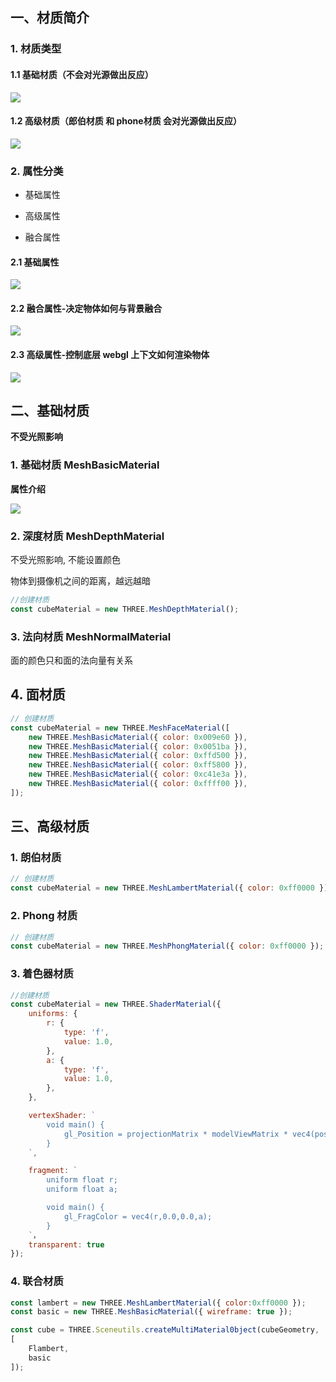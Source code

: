 ## 一、材质简介

### 1. 材质类型

#### 1.1 基础材质（不会对光源做出反应）

![](D:\系统默认\桌面\code\Project\k-blog\docs\public\three.js\2023-05-07-17-22-37-image.png)

#### 1.2 高级材质（郎伯材质 和 phone材质 会对光源做出反应）

![](D:\系统默认\桌面\code\Project\k-blog\docs\public\three.js\2023-05-07-17-23-24-image.png)

### 2. 属性分类

- 基础属性

- 高级属性

- 融合属性

#### 2.1 基础属性

![](D:\系统默认\桌面\code\Project\k-blog\docs\public\three.js\2023-05-07-17-24-59-image.png)

#### 2.2 融合属性-决定物体如何与背景融合

![](D:\系统默认\桌面\code\Project\k-blog\docs\public\three.js\2023-05-07-17-25-53-image.png)

#### 2.3 高级属性-控制底层 webgl 上下文如何渲染物体

![](D:\系统默认\桌面\code\Project\k-blog\docs\public\three.js\2023-05-07-17-26-17-image.png)

## 二、基础材质

**不受光照影响**

### 1. 基础材质 MeshBasicMaterial

**属性介绍**

![](D:\系统默认\桌面\code\Project\k-blog\docs\public\three.js\2023-05-07-17-37-03-image.png)

### 2. 深度材质 MeshDepthMaterial

不受光照影响, 不能设置颜色

物体到摄像机之间的距离，越远越暗

```js
//创建材质
const cubeMaterial = new THREE.MeshDepthMaterial();
```

### 3. 法向材质 MeshNormalMaterial

面的颜色只和面的法向量有关系

## 4. 面材质

```js
// 创建材质
const cubeMaterial = new THREE.MeshFaceMaterial([
    new THREE.MeshBasicMaterial({ color: 0x009e60 }),
    new THREE.MeshBasicMaterial({ color: 0x0051ba }),
    new THREE.MeshBasicMaterial({ color: 0xffd500 }),
    new THREE.NeshBasicMaterial({ color: 0xff5800 }),
    new THREE.MeshBasicMaterial({ color: 0xc41e3a }),
    new THREE.MeshBasicMaterial({ color: 0xffff00 }),
]);
```

## 三、高级材质

### 1. 朗伯材质

```js
// 创建材质
const cubeMaterial = new THREE.MeshLambertMaterial({ color: 0xff0000 });
```

### 2. Phong 材质

```js
// 创建材质
const cubeMaterial = new THREE.MeshPhongMaterial({ color: 0xff0000 });
```

### 3. 着色器材质

```js
//创建材质
const cubeMaterial = new THREE.ShaderMaterial({
    uniforms: {
        r: {
            type: 'f',
            value: 1.0,
        },
        a: {
            type: 'f',
            value: 1.0,
        },
    },

    vertexShader: `
        void main() {
            gl_Position = projectionMatrix * modelViewMatrix * vec4(position，1.0);
        }
    `,

    fragment: `
        uniform float r;
        uniform float a;

        void main() {
            gl_FragColor = vec4(r,0.0,0.0,a);
        }
    `，
    transparent: true
});


```



### 4. 联合材质

```js
const lambert = new THREE.MeshLambertMaterial({ color:0xff0000 });
const basic = new THREE.MeshBasicMaterial({ wireframe: true });

const cube = THREE.Sceneutils.createMultiMaterial0bject(cubeGeometry,
[
    Flambert,
    basic
]);
```
